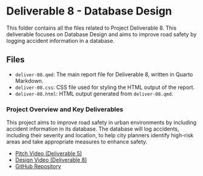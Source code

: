 # Deliverable 8 - Database Design
This folder contains all the files related to Project Deliverable 8. This deliverable focuses on Database Design and aims to improve road safety by logging accident information in a database.

## Files

- `deliver-08.qmd`: The main report file for Deliverable 8, written in Quarto Markdown.
- `deliver-08.css`: CSS file used for styling the HTML output of the report.
- `deliver-08.html`: HTML output generated from `deliver-08.qmd`.

### Project Overview and Key Deliverables

This project aims to improve road safety in urban environments by including accident information in its database. The database will log accidents, including their severity and location, to help city planners identify high-risk areas and take appropriate measures to enhance safety.

- [Pitch Video (Deliverable 5)](https://vcu.mediaspace.kaltura.com/media/Deliverable+5+-+Database+Project/1_s76hanm0)
- [Design Video (Deliverable 8)](https://vcu.mediaspace.kaltura.com/media/Project+Deliverable+8+_+Database+Design/1_mabvnbwa)
- [GitHub Repository](https://github.com/cmsc-vcu/cmsc408-fa2024-proj-blue)